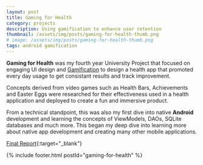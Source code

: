 ```yaml
---
layout: post
title: Gaming for Health
category: projects
description: Using gamification to enhance user retention
thumbnail: /assets/img/posts/gaming-for-health-thumb.png
# image: /assets/img/posts/gaming-for-health-thumb.png
tags: android gamification
---
```


<b>Gaming for Health</b> was my fourth year University Project that focused on engaging UI design and [Gamification](https://www.gamified.uk/user-types/gamification-mechanics-elements/)
to design a health app that promoted every day usage to get consistant results and track improvement.

Concepts derived from video games such as Health Bars, Achievements and Easter Eggs were researched for their effectiveness used in a health application
and deployed to create a fun and immersive product.

From a technical standpoint, this was also my first dive into native <b>Android</b> development and learning the concepts of ViewModels, DAOs, SQLite databases and much more.
This began my deep dive into learning more about native app development and creating many other mobile applications.

[Final Report](https://docs.google.com/document/d/1aIKVkmGv-y2FtolOSEYI_e1NNtggPTuV/edit?usp=sharing&ouid=100625592034073894826&rtpof=true&sd=true){:target="_blank"}


{% include footer.html postId="gaming-for-health" %}
